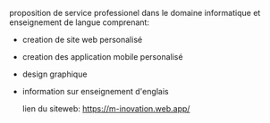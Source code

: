 proposition de service professionel dans le domaine informatique et enseignement de langue comprenant:
- creation de site web personalisé
- creation des application mobile personalisé
- design graphique
- information sur enseignement d'englais

  lien du siteweb: https://m-inovation.web.app/
